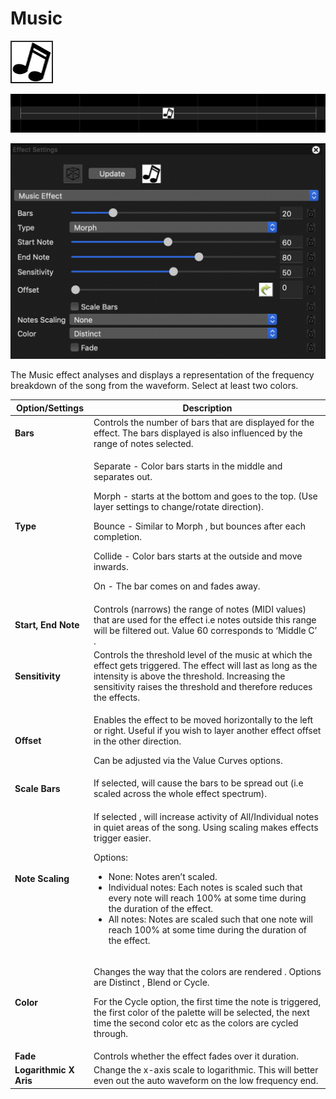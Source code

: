 # Music

![Icon](<../../.gitbook/assets/image (389) (1).png>)

![Sequencer Grid](<../../.gitbook/assets/image (609) (1).png>)

![](<../../.gitbook/assets/image (802).png>)

The Music effect analyses and displays a representation of the frequency breakdown of the song from the waveform. Select at least two colors.

| Option/Settings        | Description                                                                                                                                                                                                                                                                                                                                                                                                                                                           |
| ---------------------- | --------------------------------------------------------------------------------------------------------------------------------------------------------------------------------------------------------------------------------------------------------------------------------------------------------------------------------------------------------------------------------------------------------------------------------------------------------------------- |
| **Bars**               | Controls the number of bars that are displayed for the effect. The bars displayed is also influenced by the range of notes selected.                                                                                                                                                                                                                                                                                                                                  |
| **Type**               | <p>Separate - Color bars starts in the middle and separates out.</p><p>Morph - starts at the bottom and goes to the top. (Use layer settings to change/rotate direction).</p><p>Bounce - Similar to Morph , but bounces after each completion.</p><p>Collide - Color bars starts at the outside and move inwards.</p><p>On - The bar comes on and fades away.</p>                                                                                                     |
| **Start, End Note**    | Controls (narrows) the range of notes (MIDI values) that are used for the effect i.e notes outside this range will be filtered out. Value 60 corresponds to ‘Middle C’ .                                                                                                                                                                                                                                                                                              |
| **Sensitivity**        | Controls the threshold level of the music at which the effect gets triggered. The effect will last as long as the intensity is above the threshold. Increasing the sensitivity raises the threshold and therefore reduces the effects.                                                                                                                                                                                                                                |
| **Offset**             | <p>Enables the effect to be moved horizontally to the left or right. Useful if you wish to layer another effect offset in the other direction.</p><p>Can be adjusted via the Value Curves options.</p>                                                                                                                                                                                                                                                                |
| **Scale Bars**         | If selected, will cause the bars to be spread out (i.e scaled across the whole effect spectrum).                                                                                                                                                                                                                                                                                                                                                                      |
| **Note Scaling**       | <p>If selected , will increase activity of All/Individual notes in quiet areas of the song. Using scaling makes effects trigger easier.<br></p><p>Options:</p><ul><li>None: Notes aren’t scaled.</li><li>Individual notes: Each notes is scaled such that every note will reach 100% at some time during the duration of the effect.</li><li>All notes: Notes are scaled such that one note will reach 100% at some time during the duration of the effect.</li></ul> |
| **Color**              | <p>Changes the way that the colors are rendered . Options are Distinct , Blend or Cycle.</p><p>For the Cycle option, the first time the note is triggered, the first color of the palette will be selected, the next time the second color etc as the colors are cycled through.</p>                                                                                                                                                                                  |
| **Fade**               | Controls whether the effect fades over it duration.                                                                                                                                                                                                                                                                                                                                                                                                                   |
| **Logarithmic X Aris** | Change the x-axis scale to logarithmic. This will better even out the auto waveform on the low frequency end.                                                                                                                                                                                                                                                                                                                                                         |
